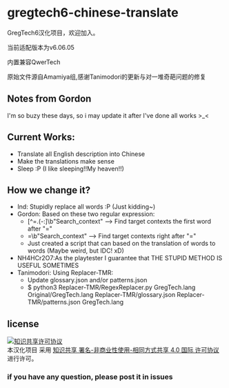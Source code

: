 # gregtech6-chinese-translate
GregTech6汉化项目，欢迎加入。

当前适配版本为v6.06.05

内置兼容QwerTech

原始文件源自Amamiya组,感谢Tanimodori的更新与对一堆奇葩问题的修复

## Notes from Gordon
I'm so buzy these days, so i may update it after I've done all works >_<

## Current Works:
  - Translate all English description into Chinese
  - Make the translations make sense
  - Sleep :P (I like sleeping!!My heaven!!)

## How we change it?
  - Ind: Stupidly replace all words :P (Just kidding~)
  - Gordon: Based on these two regular expression:
    - [^\=\.\(\-\:]\b"Search_context" --> Find target contexts the first word after "="
    - =\b"Search_context" --> Find target contexts right after "="
    - Just created a script that can based on the translation of words to words (Maybe weird, but IDC! xD)
  - NH4HCr2O7:As the playtester I guarantee that THE STUPID METHOD IS USEFUL SOMETIMES
  - Tanimodori: Using Replacer-TMR:
    - Update glossary.json and/or patterns.json
    - $ python3 Replacer-TMR/RegexReplacer.py GregTech.lang Original/GregTech.lang Replacer-TMR/glossary.json Replacer-TMR/patterns.json GregTech.lang

## license
<a rel="license" href="http://creativecommons.org/licenses/by-nc-sa/4.0/"><img alt="知识共享许可协议" style="border-width:0" src="https://i.creativecommons.org/l/by-nc-sa/4.0/88x31.png" /></a><br />本汉化项目 采用 <a rel="license" href="http://creativecommons.org/licenses/by-nc-sa/4.0/">知识共享 署名-非商业性使用-相同方式共享 4.0 国际 许可协议</a>进行许可。


### if you have any question, please post it in issues
